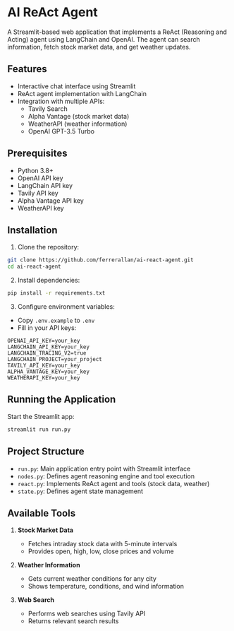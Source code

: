 # AI ReAct Agent

A Streamlit-based web application that implements a ReAct (Reasoning and Acting) agent using LangChain and OpenAI. The agent can search information, fetch stock market data, and get weather updates.

## Features

- Interactive chat interface using Streamlit
- ReAct agent implementation with LangChain
- Integration with multiple APIs:
  - Tavily Search
  - Alpha Vantage (stock market data)
  - WeatherAPI (weather information)
  - OpenAI GPT-3.5 Turbo

## Prerequisites

- Python 3.8+
- OpenAI API key
- LangChain API key
- Tavily API key
- Alpha Vantage API key
- WeatherAPI key

## Installation

1. Clone the repository:
```bash
git clone https://github.com/ferrerallan/ai-react-agent.git
cd ai-react-agent
```

2. Install dependencies:
```bash
pip install -r requirements.txt
```

3. Configure environment variables:
- Copy `.env.example` to `.env`
- Fill in your API keys:
```
OPENAI_API_KEY=your_key
LANGCHAIN_API_KEY=your_key
LANGCHAIN_TRACING_V2=true
LANGCHAIN_PROJECT=your_project
TAVILY_API_KEY=your_key
ALPHA_VANTAGE_KEY=your_key
WEATHERAPI_KEY=your_key
```

## Running the Application

Start the Streamlit app:
```bash
streamlit run run.py
```

## Project Structure

- `run.py`: Main application entry point with Streamlit interface
- `nodes.py`: Defines agent reasoning engine and tool execution
- `react.py`: Implements ReAct agent and tools (stock data, weather)
- `state.py`: Defines agent state management

## Available Tools

1. **Stock Market Data**
   - Fetches intraday stock data with 5-minute intervals
   - Provides open, high, low, close prices and volume

2. **Weather Information**
   - Gets current weather conditions for any city
   - Shows temperature, conditions, and wind information

3. **Web Search**
   - Performs web searches using Tavily API
   - Returns relevant search results
